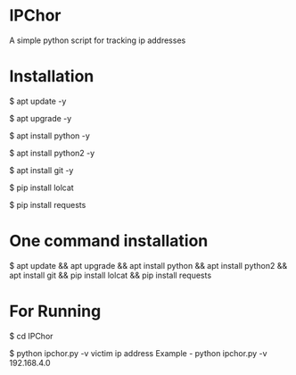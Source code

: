 # IPChor

A simple python script for tracking ip addresses


# Installation

$ apt update -y

$ apt upgrade -y

$ apt install python -y

$ apt install python2 -y

$ apt install git -y

$ pip install lolcat

$ pip install requests


# One command installation

$ apt update && apt upgrade && apt install python && apt install python2 && apt install git && pip install lolcat && pip install requests


# For Running

$ cd IPChor

$ python ipchor.py -v victim ip address
Example - python ipchor.py -v 192.168.4.0
